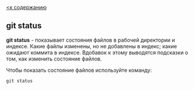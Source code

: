 [<к содержанию](./readme.md)

## git status

**git status** - показывает состояния файлов в рабочей директории и индексе.
Какие файлы изменены, но не добавлены в индекс; какие ожидают коммита в индексе. Вдобавок к этому выводятся подсказки о том, как изменить состояние файлов.

Чтобы показать состояние файлов используйте команду:

```bash=
git status
```
